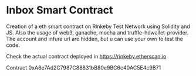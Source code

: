 # Inbox Smart Contract
Creation of a eth smart contract on Rinkeby Test Network using Solidity and JS. Also the usage of web3, ganache, mocha and truffle-hdwallet-provider.
The account and infura url are hidden, but u can use your own to test the code.

Check the actual contract deployed in https://rinkeby.etherscan.io

Contract 0xA8e7Ad2C7987C88831bB80e9BC6c40AC5E4c9B71
